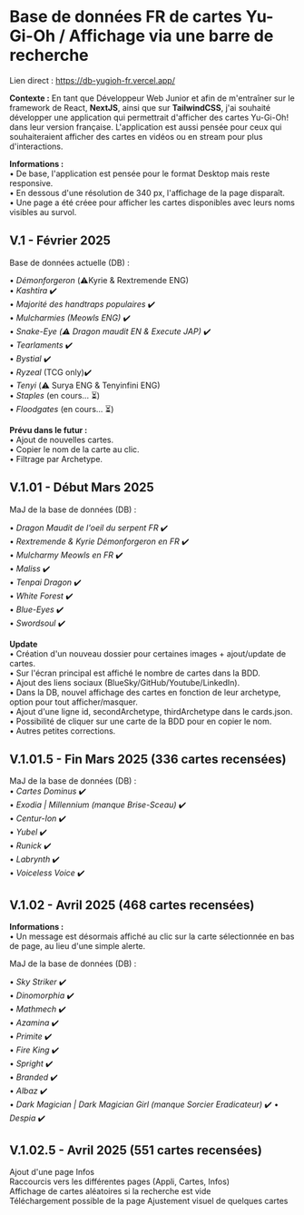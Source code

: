 # Base de données FR de cartes Yu-Gi-Oh / Affichage via une barre de recherche

Lien direct : https://db-yugioh-fr.vercel.app/

**Contexte :** En tant que Développeur Web Junior et afin de m'entraîner sur le framework de React, **NextJS**, ainsi que sur **TailwindCSS**, j'ai souhaité développer une application qui permettrait d'afficher des cartes Yu-Gi-Oh! dans leur version française. L'application est aussi pensée pour ceux qui souhaiteraient afficher des cartes en vidéos ou en stream pour plus d'interactions.

**Informations :**\
• De base, l'application est pensée pour le format Desktop mais reste responsive.\
• En dessous d'une résolution de 340 px, l'affichage de la page disparaît.\
• Une page a été créee pour afficher les cartes disponibles avec leurs noms visibles au survol.

## V.1 - Février 2025

Base de données actuelle (DB) :

• _Démonforgeron_ (⚠️Kyrie & Rextremende ENG)\
• _Kashtira_ ✔️\
• _Majorité des handtraps populaires_ ✔️\
• _Mulcharmies (Meowls ENG)_ ✔️\
• _Snake-Eye (⚠️ Dragon maudit EN & Execute JAP)_ ✔️\
• _Tearlaments_ ✔️\
• _Bystial_ ✔️\
• _Ryzeal_ (TCG only)✔️\
• _Tenyi_ (⚠️ Surya ENG & Tenyinfini ENG)\
• _Staples_ (en cours... ⏳)\
• _Floodgates_ (en cours... ⏳)

**Prévu dans le futur :**\
• Ajout de nouvelles cartes.\
• Copier le nom de la carte au clic.\
• Filtrage par Archetype.

## V.1.01 - Début Mars 2025

MaJ de la base de données (DB) :

• _Dragon Maudit de l'oeil du serpent FR_ ✔️\
• _Rextremende & Kyrie Démonforgeron en FR_ ✔️\
• _Mulcharmy Meowls en FR_ ✔️\
• _Maliss_ ✔️\
• _Tenpai Dragon_ ✔️\
• _White Forest_ ✔️\
• _Blue-Eyes_ ✔️ \
• _Swordsoul_ ✔️

**Update**\
• Création d'un nouveau dossier pour certaines images + ajout/update de cartes.\
• Sur l'écran principal est affiché le nombre de cartes dans la BDD.\
• Ajout des liens sociaux (BlueSky/GitHub/Youtube/LinkedIn).\
• Dans la DB, nouvel affichage des cartes en fonction de leur archetype, option pour tout afficher/masquer.\
• Ajout d'une ligne id, secondArchetype, thirdArchetype dans le cards.json.\
• Possibilité de cliquer sur une carte de la BDD pour en copier le nom.\
• Autres petites corrections.

## V.1.01.5 - Fin Mars 2025 (336 cartes recensées)

MaJ de la base de données (DB) :\
• _Cartes Dominus_ ✔️\
• _Exodia | Millennium (manque Brise-Sceau)_ ✔️\
• _Centur-Ion_ ✔️\
• _Yubel_ ✔️\
• _Runick_ ✔️\
• _Labrynth_ ✔️\
• _Voiceless Voice_ ✔️

## V.1.02 - Avril 2025 (468 cartes recensées)

**Informations :**\
• Un message est désormais affiché au clic sur la carte sélectionnée en bas de page, au lieu d'une simple alerte.

MaJ de la base de données (DB) :

• _Sky Striker_ ✔️\
• _Dinomorphia_ ✔️\
• _Mathmech_ ✔️\
• _Azamina_ ✔️\
• _Primite_ ✔️\
• _Fire King_ ✔️\
• _Spright_ ✔️\
• _Branded_ ✔️\
• _Albaz_ ✔️\
• _Dark Magician | Dark Magician Girl (manque Sorcier Eradicateur)_ ✔️
• _Despia_ ✔️

## V.1.02.5 - Avril 2025 (551 cartes recensées)

Ajout d'une page Infos\
Raccourcis vers les différentes pages (Appli, Cartes, Infos)\
Affichage de cartes aléatoires si la recherche est vide\
Téléchargement possible de la page
Ajustement visuel de quelques cartes
